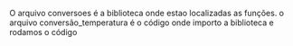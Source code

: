 O arquivo conversoes é a biblioteca onde estao localizadas as funções.
o arquivo conversão_temperatura é o código onde importo a biblioteca e rodamos o código
